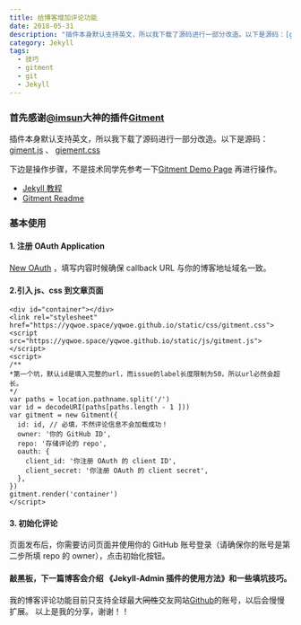 ```yaml
---
title: 给博客增加评论功能
date: 2018-05-31
description: "插件本身默认支持英文，所以我下载了源码进行一部分改造。以下是源码：[giment.js](yqwoe.space/yqwoe.github.io/static/js/gitment.js)"
category: Jekyll
tags:
  - 技巧
  - gitment
  - git
  - Jekyll
---
```


### 首先感谢[@imsun](https://github.com/imsun)大神的插件[Gitment](https://imsun.github.io/gitment/)

<!--more-->

插件本身默认支持英文，所以我下载了源码进行一部分改造。以下是源码：[giment.js](yqwoe.space/yqwoe.github.io/static/js/gitment.js) 、 [giement.css](yqwoe.space/yqwoe.github.io/static/css/gitment.css)

下边是操作步骤，不是技术同学先参考一下[Gitment Demo Page](https://imsun.github.io/gitment/) 再进行操作。

- [Jekyll 教程](https://www.jekyll.com.cn/docs/home/)
- [Gitment Readme](https://github.com/imsun/gitment)

### 基本使用

#### 1. 注册 OAuth Application

[New OAuth](https://github.com/settings/applications/new) ，填写内容时候确保 callback URL 与你的博客地址域名一致。

#### 2.引入 js、css 到文章页面

```
<div id="container"></div>
<link rel="stylesheet" href="https://yqwoe.space/yqwoe.github.io/static/css/gitment.css">
<script src="https://yqwoe.space/yqwoe.github.io/static/js/gitment.js"></script>
<script>
/**
*第一个坑，默认id是填入完整的url，而issue的label长度限制为50，所以url必然会超长。
*/
var paths = location.pathname.split('/')
var id = decodeURI(paths[paths.length - 1 ]))
var gitment = new Gitment({
  id: id, // 必填，不然评论信息不会加载成功！
  owner: '你的 GitHub ID',
  repo: '存储评论的 repo',
  oauth: {
    client_id: '你注册 OAuth 的 client ID',
    client_secret: '你注册 OAuth 的 client secret',
  },
})
gitment.render('container')
</script>
```

#### 3. 初始化评论

页面发布后，你需要访问页面并使用你的 GitHub 账号登录（请确保你的账号是第二步所填 repo 的 owner），点击初始化按钮。

#### 敲黑板，下一篇博客会介绍 《**Jekyll-Admin 插件的使用方法**》和一些填坑技巧。

我的博客评论功能目前只支持全球最大~~同性~~交友网站[Github](github.com/yqwoe)的账号，以后会慢慢扩展。
以上是我的分享，谢谢！！
